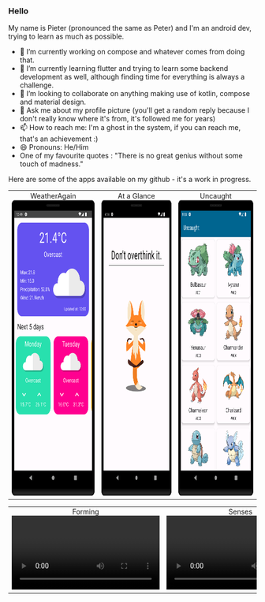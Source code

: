 ### Hello 

My name is Pieter (pronounced the same as Peter) and I'm an android dev, trying to learn as much as possible.

- 🔭 I’m currently working on compose and whatever comes from doing that.
- 🌱 I’m currently learning flutter and trying to learn some backend development as well, although finding time for everything is always a challenge.
- 👯 I’m looking to collaborate on anything making use of kotlin, compose and material design.
- 💬 Ask me about my profile picture (you'll get a random reply because I don't really know where it's from, it's followed me for years)
- 📫 How to reach me: I'm a ghost in the system, if you can reach me, that's an achievement :)
- 😄 Pronouns: He/Him
- One of my favourite quotes : "There is no great genius without some touch of madness."

Here are some of the apps available on my github - it's a work in progress.
<table>
  <tr>
    <td style="text-align: center;">
       WeatherAgain<br>
      <img src="https://github.com/Pieter-127/WeatherAgain/blob/main/app/preview.png" height="600"  />
    </td>
    <td style="text-align: center;">
       At a Glance<br>
      <img src="https://github.com/Pieter-127/At_a_Glance/blob/main/app/preview.png" height="600" />
    </td>
      <td style="text-align: center;">
       Uncaught<br>
      <img src="https://github.com/Pieter-127/Uncaught/blob/main/app/preview.png" height="600" />
    </td>
  </tr>
</table>
<table>
  <tr>
    <td style="text-align: center;">
       Forming<br>
      <video src="https://github.com/Pieter-127/Forming/assets/26046935/713eb7fa-69aa-4a9f-8b54-c4531cb10eb2" type="video/mp4" controls>
        Your browser does not support the video tag.
      </video>
    </td>
    <td style="text-align: center;">
       Senses<br>
      <video src="https://github.com/Pieter-127/Pieter-127/assets/26046935/a486be85-04ea-40d0-953a-5b52ce24f850" type="video/mp4" controls>
        Your browser does not support the video tag.
      </video>
    </td>
  </tr>
</table>

